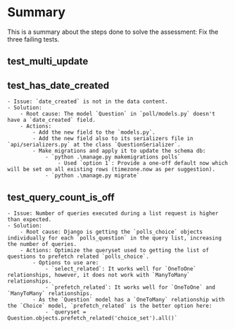 # Summary 
This is a summary about the steps done to solve the assessment: Fix the three failing tests.

## test_multi_update

## test_has_date_created
    - Issue: `date_created` is not in the data content.
    - Solution:
        - Root cause: The model `Question` in `poll/models.py` doesn't have a `date_created` field.
        - Actions:
            - Add the new field to the `models.py`.
            - Add the new field also to its serializers file in `api/serializers.py` at the class `QuestionSerializer`.
            - Make migrations and apply it to update the schema db:
                - `python .\manage.py makemigrations polls`
                    - Used `option 1`: Provide a one-off default now which will be set on all existing rows (timezone.now as per suggestion).
                - `python .\manage.py migrate`

## test_query_count_is_off
    - Issue: Number of queries executed during a list request is higher than expected.
    - Solution:
        - Root cause: Django is getting the `polls_choice` objects individually for each `polls_question` in the query list, increasing the number of queries.
        - Actions: Optimize the queryset used to getting the list of questions to prefetch related `polls_choice`.
			- Options to use are:
				- `select_related`: It works well for `OneToOne` relationships, however, it does not work with `ManyToMany` relationships.
				- `prefetch_related`: It works well for `OneToOne` and `ManyToMany` relationships.
			- As the `Question` model has a `OneToMany` relationship with the `Choice` model, `prefetch_related` is the better option here:
				- `queryset = Question.objects.prefetch_related('choice_set').all()`
